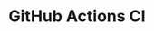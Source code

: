 # GitHub Actions CI



















































































































































